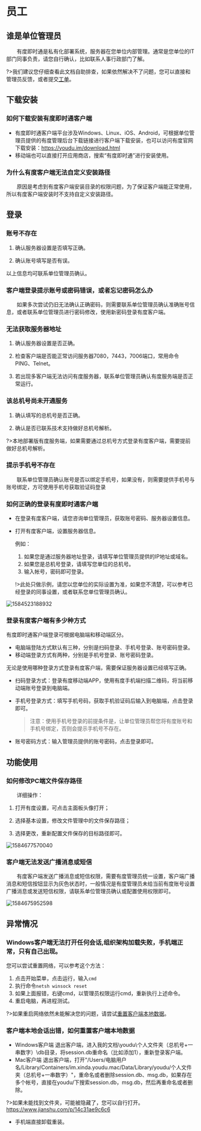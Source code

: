 # 员工

##  谁是单位管理员

　　有度即时通是私有化部署系统，服务器在您单位内部管理。通常是您单位的IT部门同事负责，请您自行确认，比如联系人事行政部门了解。

?>我们建议您仔细查看此文档自助排查，如果依然解决不了问题，您可以直接和管理员反馈，或者提交[工单](https://kf.youdu.im)。

## 下载安装

### 如何下载安装有度即时通客户端

- 有度即时通客户端平台涉及Windows、Linux、iOS、Android，可根据单位管理员提供的有度管理后台下载链接进行客户端下载安装，也可以访问有度官网下载安装：https://youdu.im/download.html
- 移动端也可以直接打开应用商店，搜索“有度即时通”进行安装使用。

### 为什么有度客户端无法自定义安装路径

　　原因是考虑到有度客户端安装目录的权限问题，为了保证客户端能正常使用，所以有度客户端安装时不支持自定义安装路径。

## 登录

### 账号不存在

1. 确认服务器设置是否填写正确。

2. 确认账号填写是否有误。

以上信息均可联系单位管理员确认。

### 客户端登录提示账号或密码错误，或者忘记密码怎么办

　　如果多次尝试仍旧无法确认正确密码，则需要联系单位管理员确认准确账号信息，或者联系单位管理员进行密码修改，使用新密码登录有度客户端。

### 无法获取服务器地址

1. 确认服务器设置是否正确。

2. 检查客户端是否能正常访问服务器7080，7443，7006端口，常用命令PING、Telnet。

3. 若出现多客户端无法访问有度服务器，联系单位管理员确认有度服务端是否正常运行。

### 该总机号尚未开通服务

1. 确认填写的总机号是否正确。

2. 确认是否已联系技术支持做好总机号解析。

?>本地部署版有度服务端，如果需要通过总机号方式登录有度客户端，需要提前做好总机号解析。

### 提示手机号不存在

　　联系单位管理员确认账号是否以绑定手机号，如果没有，则需要提供手机号与账号绑定，方可使用手机号获取验证码登录

### 如何正确的登录有度即时通客户端

- 在登录有度客户端，请您咨询单位管理员，获取账号密码、服务器设置信息。

- 打开有度客户端，设置服务器信息。

  例如：

  1. 如果您是通过服务器地址登录，请填写单位管理员提供的IP地址或域名。
  2. 如果您是总机号登录，请填写您单位的总机号。
  3. 输入帐号，密码即可登录。

  !>此处只做示例，请您以您单位的实际设置为准，如果您不清楚，可以参考已经登录的同事设置，或者联系您单位管理员确认。

![1584523188932](1584523188932.png)

###  登录有度客户端有多少种方式

有度即时通客户端登录可根据电脑端和移动端区分。

- 电脑端登陆方式默认有三种，分别是扫码登录、手机号登录、账号密码登录。
- 移动端登录方式有两种，分别是手机号登录、账号密码登录。

无论是使用哪种登录方式登录有度客户端，需要保证服务器设置已经填写正确。

- 扫码登录方式：登录有度移动端APP，使用有度手机端扫描二维码，将当前移动端账号登录到电脑端。

- 手机号登录方式：填写手机号码，获取手机验证码后输入到电脑端，点击登录即可。

  > 注意：使用手机号登录的前提条件是，让单位管理员帮您将有度账号和手机号绑定，否则会提示手机号不存在。

- 账号密码方式：输入管理员提供的账号密码，点击登录即可。

## 功能使用

### 如何修改PC端文件保存路径

　　详细操作：

1. 打开有度设置，可点击主面板头像打开；

2. 选择基本设置，修改文件管理中的文件保存路径；

3. 选择更改，重新配置文件保存的目标路径即可。

![1584677570040](1584677570040-1584689490814.png)

### 客户端无法发送广播消息或短信

　　有度客户端发送广播消息或短信权限，需要有度管理员统一设置，客户端广播消息和短信按钮显示为灰色状态时，一般情况是有度管理员未给当前有度账号设置广播消息或发送短信权限，请联系单位管理员确认或配置使用权限即可。

![1584675952598](1584675952598-1584689605078.png)

## 异常情况

### Windows客户端无法打开任何会话,组织架构加载失败，手机端正常，只有自己出现。

您可以尝试重置网络，可以参考这个方法：

1. 点击开始菜单，点击运行，输入`cmd`
2. 执行命令`netsh winsock reset`
3. 如果上面报错，右键cmd，以管理员权限运行cmd，重新执行上述命令。
4. 重启电脑，再进程测试。

?>如果重启网络依然未能解决您的问题，请尝试[重置客户端本地数据](#如何重置客户端本地数据)。

### 客户端本地会话出错，如何重置客户端本地数据

- Windows客户端
  退出客户端，进入我的文档\youdu\个人文件夹（总机号+一串数字）\db目录，将session.db重命名（比如添加1），重新登录客户端。
- Mac客户端
  退出客户端，打开"/Users/电脑用户名/Library/Containers/im.xinda.youdu.mac/Data/Library/youdu/个人文件夹（总机号+一串数字）"，重命名或者删除session.db、msg.db，如果存在多个帐号，直接在youdu/下搜索session.db，msg.db，然后再重命名或者删除。

?>如果未能找到文件夹，可能被隐藏了，您可以自行打开。https://www.jianshu.com/p/14c31ae9c6c6

- 手机端直接卸载重装。
